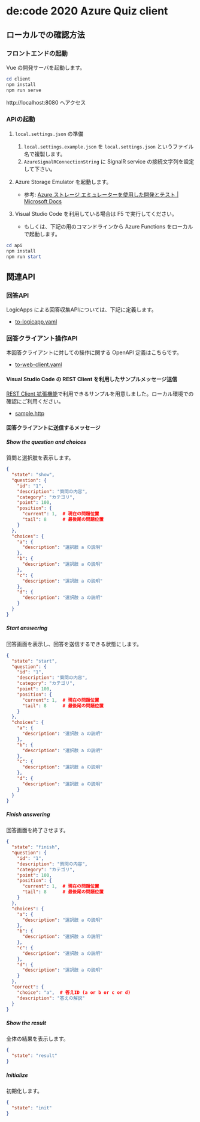 # de:code 2020 Azure Quiz client

## ローカルでの確認方法

### フロントエンドの起動

Vue の開発サーバを起動します。

```ps1
cd client
npm install
npm run serve
```

http://localhost:8080 へアクセス

### APIの起動

1. `local.settings.json` の準備
   1. `local.settings.example.json` を `local.settings.json` というファイル名で複製します。
   1. `AzureSignalRConnectionString` に SignalR service の接続文字列を設定して下さい。

2. Azure Storage Emulator を起動します。
   - 参考: [Azure ストレージ エミュレーターを使用した開発とテスト | Microsoft Docs](https://docs.microsoft.com/ja-jp/azure/storage/common/storage-use-emulator)

3. Visual Studio Code を利用している場合は F5 で実行してください。
   - もしくは、下記の用のコマンドラインから Azure Functions をローカルで起動します。

```ps1
cd api
npm install
npm run start
```

## 関連API

### 回答API

LogicApps による回答収集APIについては、下記に定義します。

- [to-logicapp.yaml](./docs/openapi/to-logicapp.yaml)

### 回答クライアント操作API

本回答クライアントに対しての操作に関する OpenAPI 定義はこちらです。

- [to-web-client.yaml](./docs/openapi/to-web-client.yaml)

#### Visual Studio Code の REST Client を利用したサンプルメッセージ送信

[REST Client 拡張機能](https://marketplace.visualstudio.com/items?itemName=humao.rest-client)で利用できるサンプルを用意しました。ローカル環境での確認にご利用ください。

- [sample.http](./docs/sample.http)

#### 回答クライアントに送信するメッセージ

##### Show the question and choices

質問と選択肢を表示します。

```json
{
  "state": "show",
  "question": {
    "id": "1",
    "description": "質問の内容",
    "category": "カテゴリ",
    "point": 100,
    "position": {
      "current": 1,  # 現在の問題位置
      "tail": 8      # 最後尾の問題位置
    }
  },
  "choices": {
    "a": {
      "description": "選択肢 a の説明"
    },
    "b": {
      "description": "選択肢 a の説明"
    },
    "c": {
      "description": "選択肢 a の説明"
    },
    "d": {
      "description": "選択肢 a の説明"
    }
  }
}
```

##### Start answering

回答画面を表示し、回答を送信するできる状態にします。

```json
{
  "state": "start",
  "question": {
    "id": "1",
    "description": "質問の内容",
    "category": "カテゴリ",
    "point": 100,
    "position": {
      "current": 1,  # 現在の問題位置
      "tail": 8      # 最後尾の問題位置
    }
  },
  "choices": {
    "a": {
      "description": "選択肢 a の説明"
    },
    "b": {
      "description": "選択肢 a の説明"
    },
    "c": {
      "description": "選択肢 a の説明"
    },
    "d": {
      "description": "選択肢 a の説明"
    }
  }
}
```

##### Finish answering

回答画面を終了させます。

```json
{
  "state": "finish",
  "question": {
    "id": "1",
    "description": "質問の内容",
    "category": "カテゴリ",
    "point": 100,
    "position": {
      "current": 1,  # 現在の問題位置
      "tail": 8      # 最後尾の問題位置
    }
  },
  "choices": {
    "a": {
      "description": "選択肢 a の説明"
    },
    "b": {
      "description": "選択肢 a の説明"
    },
    "c": {
      "description": "選択肢 a の説明"
    },
    "d": {
      "description": "選択肢 a の説明"
    }
  },
  "correct": {
    "choice": "a",  # 答えID (a or b or c or d)
    "description": "答えの解説"
  }
}
```

##### Show the result

全体の結果を表示します。

```json
{
  "state": "result"
}
```

##### Initialize

初期化します。

```json
{
  "state": "init"
}
```
